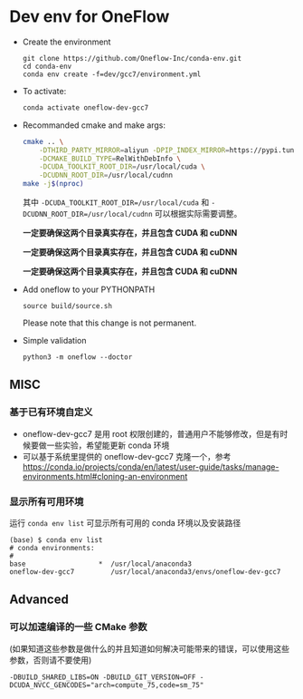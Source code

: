 # Dev env for OneFlow

- Create the environment
    ```
    git clone https://github.com/Oneflow-Inc/conda-env.git
    cd conda-env
    conda env create -f=dev/gcc7/environment.yml
    ```

- To activate:
    ```bash
    conda activate oneflow-dev-gcc7
    ```

- Recommanded cmake and make args:
    ```bash
    cmake .. \
        -DTHIRD_PARTY_MIRROR=aliyun -DPIP_INDEX_MIRROR=https://pypi.tuna.tsinghua.edu.cn/simple \
        -DCMAKE_BUILD_TYPE=RelWithDebInfo \
        -DCUDA_TOOLKIT_ROOT_DIR=/usr/local/cuda \
        -DCUDNN_ROOT_DIR=/usr/local/cudnn
    make -j$(nproc)
    ```
    其中 `-DCUDA_TOOLKIT_ROOT_DIR=/usr/local/cuda` 和 `-DCUDNN_ROOT_DIR=/usr/local/cudnn` 可以根据实际需要调整。

    **一定要确保这两个目录真实存在，并且包含 CUDA 和 cuDNN**

    **一定要确保这两个目录真实存在，并且包含 CUDA 和 cuDNN**

    **一定要确保这两个目录真实存在，并且包含 CUDA 和 cuDNN**

- Add oneflow to your PYTHONPATH

    ```
    source build/source.sh
    ```

    Please note that this change is not permanent.

- Simple validation

    ```
    python3 -m oneflow --doctor
    ```
## MISC
### 基于已有环境自定义
- oneflow-dev-gcc7 是用 root 权限创建的，普通用户不能够修改，但是有时候要做一些实验，希望能更新 conda 环境
- 可以基于系统里提供的 oneflow-dev-gcc7 克隆一个，参考 https://conda.io/projects/conda/en/latest/user-guide/tasks/manage-environments.html#cloning-an-environment

### 显示所有可用环境
运行 `conda env list` 可显示所有可用的 conda 环境以及安装路径

```
(base) $ conda env list
# conda environments:
#
base                  *  /usr/local/anaconda3
oneflow-dev-gcc7         /usr/local/anaconda3/envs/oneflow-dev-gcc7
```

## Advanced
### 可以加速编译的一些 CMake 参数
(如果知道这些参数是做什么的并且知道如何解决可能带来的错误，可以使用这些参数，否则请不要使用)

```
-DBUILD_SHARED_LIBS=ON -DBUILD_GIT_VERSION=OFF -DCUDA_NVCC_GENCODES="arch=compute_75,code=sm_75"
```
